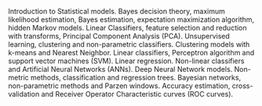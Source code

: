 Introduction to Statistical models. 
Bayes decision theory, maximum likelihood estimation, Bayes estimation, expectation maximization algorithm, hidden Markov models. 
Linear Classifiers, feature selection and reduction with transforms, Principal Component Analysis (PCA). 
Unsupervised learning, clustering and non-parametric classifiers. Clustering models with k-means and Nearest Neighbor. 
Linear classifiers, Perceptron algorithm and support vector machines (SVM). 
Linear regression. Non-linear classifiers and Artificial Neural Networks (ANNs). 
Deep Neural Network models. 
Non-metric methods, classification and regression trees. 
Bayesian networks, non-parametric methods and Parzen windows.
Accuracy estimation, cross-validation and Receiver Operator Characteristic curves (ROC curves).
